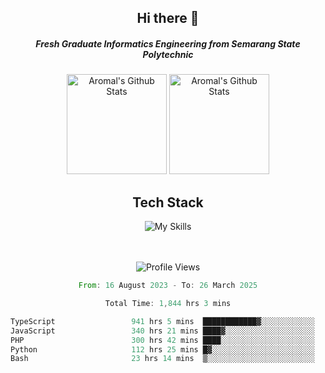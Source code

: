 <div align="center">
  <h2>Hi there 👋</h2>

  <h5>Fresh Graduate Informatics Engineering from Semarang State Polytechnic</h5>

  <img
    height="160"
    alt="Aromal's Github Stats"
    src="https://github-readme-stats.vercel.app/api?username=dafariski77&show_icons=true&theme=tokyonight&count_private=true"
  />
  <img
    alt="Aromal's Github Stats"
    height="160"
    src="https://github-readme-stats.vercel.app/api/top-langs/?username=dafariski77&layout=compact&theme=tokyonight"
  />

  <h2>Tech Stack</h2>
  
![My Skills](https://simpleskill.icons.workers.dev/svg?i=typescript,next.js,react,tailwindcss,shadcnui,reactquery,prisma,socketdotio,zod)

  <br /><br />
  <img src="https://komarev.com/ghpvc/?username=dafariski77&abbreviated=true" alt="Profile Views">
    
  <!--START_SECTION:waka-->

```rust
From: 16 August 2023 - To: 26 March 2025

Total Time: 1,844 hrs 3 mins

TypeScript                 941 hrs 5 mins  ████████████▓░░░░░░░░░░░░   50.59 %
JavaScript                 340 hrs 21 mins ████▓░░░░░░░░░░░░░░░░░░░░   18.30 %
PHP                        300 hrs 42 mins ████░░░░░░░░░░░░░░░░░░░░░   16.17 %
Python                     112 hrs 25 mins █▓░░░░░░░░░░░░░░░░░░░░░░░   06.04 %
Bash                       23 hrs 14 mins  ▒░░░░░░░░░░░░░░░░░░░░░░░░   01.25 %
```

<!--END_SECTION:waka-->
</div>

